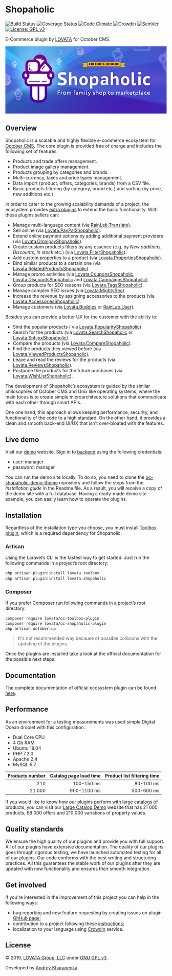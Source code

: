 # Shopaholic

[![Build Status](https://travis-ci.org/lovata/oc-shopaholic-plugin.svg?branch=master)](https://travis-ci.org/lovata/oc-shopaholic-plugin)
[![Coverage Status](https://coveralls.io/repos/github/lovata/oc-shopaholic-plugin/badge.svg?branch=master)](https://coveralls.io/github/lovata/oc-shopaholic-plugin?branch=master)
[![Code Climate](https://codeclimate.com/github/lovata/oc-shopaholic-plugin/badges/gpa.svg)](https://codeclimate.com/github/lovata/oc-shopaholic-plugin)
[![Crowdin](https://d322cqt584bo4o.cloudfront.net/shopaholic-plugin-for-october/localized.svg)](https://crowdin.com/project/shopaholic-plugin-for-october)
[![SemVer](http://img.shields.io/SemVer/2.0.0.png)](http://semver.org/spec/v2.0.0.html)
[![License: GPL v3](https://img.shields.io/badge/License-GPL%20v3-blue.svg)](https://www.gnu.org/licenses/gpl-3.0)

E-Commerce plugin by [LOVATA](https://lovata.com) for October CMS.

![Shopaholic Banner](assets/images/shopaholic-banner.png)

## Overview

Shopaholic is a scalable and highly flexible e-commerce ecosystem for [October CMS](https://octobercms.com). The core plugin is provided free of charge and includes the following set of features:

* Products and trade offers management.
* Product image gallery management.
* Products grouping by categories and brands.
* Multi-currency, taxes and price types management.
* Data import (product, offers, categories, brands) from a CSV file.
* Basic products filtering (by category, brand etc.) and sorting (by price, new additions etc.)

In order to cater to the growing scalability demands of a project, the ecosystem provides [extra plugins](https://octobercms.com/plugin/lovata-shopaholic#extensions) to extend the basic functionality. With these plugins sellers can:

* Manage multi-language content (via [RainLab.Translate](https://octobercms.com/plugin/rainlab-translate)).
* Sell online (via [Lovata.PayPalShopaholic](https://octobercms.com/plugin/lovata-paypalshopaholic)).
* Extend online payment options by adding additional payment providers (via [Lovata.OmnipayShopaholic](https://octobercms.com/plugin/lovata-omnipayshopaholic)).
* Create custom products filters by any essence (e.g. by _New additions_, _Discounts_, _In stock_ etc.) (via [Lovata.FilterShopaholic](https://octobercms.com/plugin/lovata-filtershopaholic)).
* Add custom properties to a product (via [Lovata.PropertiesShopaholic](https://octobercms.com/plugin/lovata-propertiesshopaholic)).
* Bind similar products to a certain one (via [Lovata.RelatedProductsShopaholic](https://octobercms.com/plugin/lovata-relatedproductsshopaholic)).
* Manage promo activities (via [Lovata.CouponsShopaholic](https://octobercms.com/plugin/lovata-couponsshopaholic), [Lovata.DiscountsShopaholic](https://octobercms.com/plugin/lovata-discountsshopaholic) and [Lovata.CampaignsShopaholic](https://octobercms.com/plugin/lovata-campaignsshopaholic)).
* Group products for SEO reasons (via [Lovata.TagsShopaholic](https://octobercms.com/plugin/lovata-tagsshopaholic)).
* Manage complex SEO issues (via [Lovata.MightySeo](https://octobercms.com/plugin/lovata-mightyseo)).
* Increase the revenue by assigning accessories to the products (via [Lovata.AccessoriesShopaholic](https://octobercms.com/plugin/lovata-accessoriesshopaholic)).
* Manage customers (via [Lovata.Buddies](https://octobercms.com/plugin/lovata-buddies) or [RainLab.User](https://octobercms.com/plugin/rainlab-user)).

Besides you can provide a better UX for the customer with the ability to:
* Sind the popular products ( via [Lovata.PopularityShopaholic](https://octobercms.com/plugin/lovata-popularityshopaholic)).
* Search for the products (via [Lovata.SearchShopaholic](https://octobercms.com/plugin/lovata-searchshopaholic) or [Lovata.SphinxShopaholic](https://octobercms.com/plugin/lovata-sphinxshopaholic)).
* Compare the products (via [Lovata.CompareShopaholic](https://octobercms.com/plugin/lovata-compareshopaholic)).
* Find the products they viewed before (via [Lovata.ViewedProductsShopaholic](https://octobercms.com/plugin/lovata-viewedproductsshopaholic)).
* Leave and read the reviews for the products (via [Lovata.ReviewsShopaholic](https://octobercms.com/plugin/lovata-reviewsshopaholic)).
* Postpone the products for the future purchases (via [Lovata.WishListShopaholic](https://octobercms.com/plugin/lovata-wishlistshopaholic)).

The development of Shopaholic’s ecosystem is guided by the similar philosophies of October CMS and Unix like operating systems, where the main focus is to create simple microarchitecture solutions that communicate with each other through smart APIs.

One one hand, this approach allows keeping performance, security, and functionality of the code to a high standard. On the other hand, it provides a clean and smooth back-end UI/UX that isn't over-bloated with the features.

## Live demo

Visit our [demo](http://demo.shopaholic.one/) website. Sign in to [backend](http://demo.shopaholic.one/backend) using the following credentials:
* user: manager
* password: manager

You can run the demo site locally. To do so, you need to clone the [oc-shopaholic-demo-theme](https://github.com/lovata/oc-shopaholic-demo-theme) repository and follow the steps from the _Installation guide_ in the Readme file. As a result, you will receive a copy of the demo site with a full database. Having a ready-made demo site example, you can easily learn how to operate the plugins.

## Installation

Regardless of the installation type you choose, you must install [Toolbox plugin](https://octobercms.com/plugin/lovata-toolbox), which is a required dependency for Shopaholic.

### Artisan

Using the Laravel’s CLI is the fastest way to get started. Just run the following commands in a project’s root directory:

```bash
php artisan plugin:install lovata.toolbox
php artisan plugin:install lovata.shopaholic
```

### Composer

If you prefer Composer run following commands in a project’s root directory:

```
composer require lovata/oc-toolbox-plugin
composer require lovata/oc-shopaholic-plugin
php artisan october:up
```

> It's not recommended way because of possible collisions with the updating of the plugins.

Once the plugins are installed take a look at the official documentation for the possible next steps.

## Documentation

The complete documentation of official ecosystem plugin can be found [here](https://github.com/lovata/oc-shopaholic-plugin/wiki).


## Performance

As an environment for a testing measurements was used simple Digital Ocean droplet with this configuration:
* Dual Core CPU
* 4 Gb RAM
* Ubuntu 18.04
* PHP 7.2.0
* Apache 2.4
* MySQL 5.7

| Products number     | Catalog page load time | Product list filtering time |
| ------------------: | ---------------------: | --------------------------: |
|                 210 |             100-150 ms |                   80-100 ms |
|              21 000 |            900-1100 ms |                  500-600 ms |

If you would like to know how our plugins perform with large catalogs of products, you can visit our [Large Catalog Demo](http://big-demo.shopaholic.one) website that has 21 000 products, 68 000 offers and 210 000 variations of property values.

## Quality standards

We ensure the high quality of our plugins and provide you with full support. All of our plugins have extensive documentation. The quality of our plugins goes through rigorous testing, we have launched automated testing for all of our plugins. Our code conforms with the best writing and structuring practices.  All this guarantees the stable work of our plugins after they are updated with new functionality and ensures their smooth integration.

## Get involved

If you're interested in the improvement of this project you can help in the following ways:
* bug reporting and new feature requesting by creating issues on plugin [GitHub page](https://github.com/lovata/oc-shopaholic-plugin/issues);
* contribution to a project following these [instructions](https://github.com/lovata/oc-shopaholic-plugin/blob/master/CONTRIBUTING.md);
* localization to your language using [Crowdin](https://crowdin.com/project/shopaholic-plugin-for-october) service.

## License

© 2019, [LOVATA Group, LLC](https://github.com/lovata) under [GNU GPL v3](https://opensource.org/licenses/GPL-3.0).

Developed by [Andrey Kharanenka](https://github.com/kharanenka).
